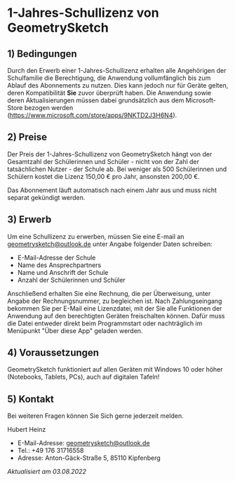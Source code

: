 # 1-Jahres-Schullizenz von GeometrySketch

## 1) Bedingungen
Durch den Erwerb einer 1-Jahres-Schullizenz erhalten alle Angehörigen der Schulfamilie die Berechtigung, die Anwendung vollumfänglich bis zum Ablauf des Abonnements zu nutzen. Dies kann jedoch nur für Geräte gelten, deren Kompatibilität **Sie** zuvor überprüft haben. Die Anwendung sowie deren Aktualisierungen müssen dabei grundsätzlich aus dem Microsoft-Store bezogen werden (https://www.microsoft.com/store/apps/9NKTD2J3H6N4). 

## 2) Preise
Der Preis der 1-Jahres-Schullizenz von GeometrySketch hängt von der Gesamtzahl der Schülerinnen und Schüler - nicht von der Zahl der tatsächlichen Nutzer - der Schule ab. Bei weniger als 500 Schülerinnen und Schülern kostet die Lizenz 150,00 € pro Jahr, ansonsten 200,00 €. 

Das Abonnement läuft automatisch nach einem Jahr aus und muss nicht separat gekündigt werden.

## 3) Erwerb
Um eine Schullizenz zu erwerben, müssen Sie eine E-mail an geometrysketch@outlook.de unter Angabe folgender Daten schreiben:
- E-Mail-Adresse der Schule
- Name des Ansprechpartners
- Name und Anschrift der Schule
- Anzahl der Schülerinnen und Schüler

Anschließend erhalten Sie eine Rechnung, die per Überweisung, unter Angabe der Rechnungsnummer, zu begleichen ist. Nach Zahlungseingang bekommen Sie per E-Mail eine Lizenzdatei, mit der Sie alle Funktionen der Anwendung auf den berechtigten Geräten freischalten können. Dafür muss die Datei entweder direkt beim Programmstart oder nachträglich im Menüpunkt "Über diese App" geladen werden.

## 4) Voraussetzungen 
GeometrySketch funktioniert auf allen Geräten mit Windows 10 oder höher (Notebooks, Tablets, PCs), auch auf digitalen Tafeln!

## 5) Kontakt
Bei weiteren Fragen können Sie Sich gerne jederzeit melden.

Hubert Heinz
- E-Mail-Adresse: geometrysketch@outlook.de 
- Tel.: +49 176 31716558
- Adresse: Anton-Gäck-Straße 5, 85110 Kipfenberg

*Aktualisiert am 03.08.2022*

